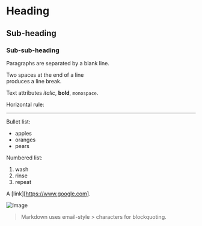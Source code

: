 Heading
=======

## Sub-heading
### Sub-sub-heading

Paragraphs are separated
by a blank line.

Two spaces at the end of a line  
produces a line break.

Text attributes _italic_, 
**bold**, `monospace`.

Horizontal rule:

---

Bullet list:

  * apples
  * oranges
  * pears

Numbered list:

  1. wash
  2. rinse
  3. repeat

A [link][https://www.google.com].


![Image](Icon-pictures.png "icon")

> Markdown uses email-style > characters for blockquoting.

